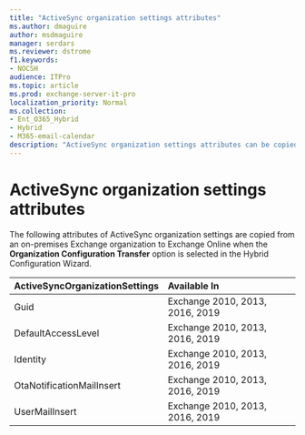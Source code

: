 ```yaml
---
title: "ActiveSync organization settings attributes"
ms.author: dmaguire
author: msdmaguire
manager: serdars
ms.reviewer: dstrome
f1.keywords:
- NOCSH
audience: ITPro
ms.topic: article
ms.prod: exchange-server-it-pro
localization_priority: Normal
ms.collection:
- Ent_O365_Hybrid
- Hybrid
- M365-email-calendar
description: "ActiveSync organization settings attributes can be copied by the Hybrid Configuration Wizard from your on-premises organization to Exchange Online to help simplify your hybrid deployment"
---
```


# ActiveSync organization settings attributes

The following attributes of ActiveSync organization settings are copied from an on-premises Exchange organization to Exchange Online when the **Organization Configuration Transfer** option is selected in the Hybrid Configuration Wizard.

|**ActiveSyncOrganizationSettings**|**Available In**|
|:-----|:-----|
|Guid|Exchange 2010, 2013, 2016, 2019|
|DefaultAccessLevel|Exchange 2010, 2013, 2016, 2019|
|Identity|Exchange 2010, 2013, 2016, 2019|
|OtaNotificationMailInsert|Exchange 2010, 2013, 2016, 2019|
|UserMailInsert|Exchange 2010, 2013, 2016, 2019|
